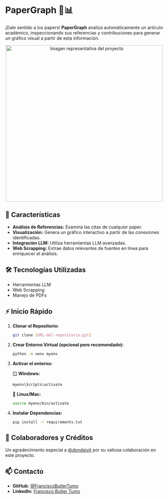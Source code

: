 # PaperGraph 📄📊

¡Dale sentido a los papers! **PaperGraph** analiza automáticamente un artículo académico, inspeccionando sus referencias y contribuciones para generar un gráfico visual a partir de esta información.

<p align="center">
  <img src="url-de-la-imagen.jpg" alt="Imagen representativa del proyecto" width="500">
</p>

## 🌟 Características

- **Análisis de Referencias:** Examina las citas de cualquier paper.
- **Visualización:** Genera un gráfico interactivo a partir de las conexiones identificadas.
- **Integración LLM:** Utiliza herramientas LLM avanzadas.
- **Web Scrapping:** Extrae datos relevantes de fuentes en línea para enriquecer el análisis.

## 🛠 Tecnologías Utilizadas

- Herramientas LLM
- Web Scrapping
- Manejo de PDFs

## ⚡ Inicio Rápido

1. **Clonar el Repositorio:** 
     
    ```bash
    git clone [URL-del-repositorio.git]
    ```

2. **Crear Entorno Virtual (opcional pero recomendado):**

    ```bash
    python -m venv myenv
    ```
    
3. **Activar el entorno:**
     
    🪟 **Windows:**
   
    ```bash
    myenv\Scripts\activate
    ```
    
    🐧 **Linux/Mac:**

    ```bash
    source myenv/bin/activate
    ```
    
4. **Instalar Dependencias:**

    ```bash
    pip install -r requirements.txt
    ```

## 👥 Colaboradores y Créditos

  Un agradecimiento especial a [@dondeivit](https://github.com/dondeivit) por su valiosa colaboración en este proyecto.

## 📫 Contacto

- **GitHub:** [@FranciscoButlerTumo](https://github.com/FranciscoButlerTumo)
- **LinkedIn:** [Francisco Butler Tumo](https://www.linkedin.com/in/franciscocj/)

